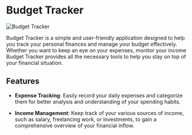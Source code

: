 # Budget Tracker

![Budget Tracker](budget-tracker.png)

Budget Tracker is a simple and user-friendly application designed to help you track your personal finances and manage your budget effectively. Whether you want to keep an eye on your expenses, monitor your income Budget Tracker provides all the necessary tools to help you stay on top of your financial situation.

## Features

- **Expense Tracking**: Easily record your daily expenses and categorize them for better analysis and understanding of your spending habits.

- **Income Management**: Keep track of your various sources of income, such as salary, freelancing work, or investments, to gain a comprehensive overview of your financial inflow.
